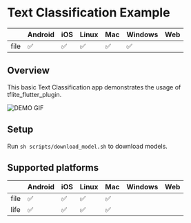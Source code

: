 # Text Classification Example

|      | Android | iOS | Linux | Mac | Windows | Web |
|------|---------|-----|-------|-----|---------|-----|
| file | ✅       | ✅   | ✅   | ✅   |    ✅    |     |

## Overview

This basic Text Classification app demonstrates the usage of tflite_flutter_plugin.

![DEMO GIF](demo.gif)

## Setup

Run `sh scripts/download_model.sh` to download models.

## Supported platforms

|      | Android | iOS | Linux | Mac | Windows | Web |
|------|---------|-----|-------|-----|---------|-----|
| file | ✅      | ✅  |  ✅   | ✅  |         |     |
| life | ✅      | ✅  |  ✅   | ✅  |         |     |
